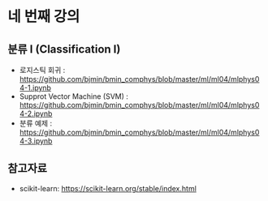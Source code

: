 # 네 번째 강의 

## 분류 I (Classification I)

* 로지스틱 회귀 : https://github.com/bjmin/bmin_comphys/blob/master/ml/ml04/mlphys04-1.ipynb
* Supprot Vector Machine (SVM) : https://github.com/bjmin/bmin_comphys/blob/master/ml/ml04/mlphys04-2.ipynb
* 분류 예제 : https://github.com/bjmin/bmin_comphys/blob/master/ml/ml04/mlphys04-3.ipynb


## 참고자료
* scikit-learn: https://scikit-learn.org/stable/index.html

